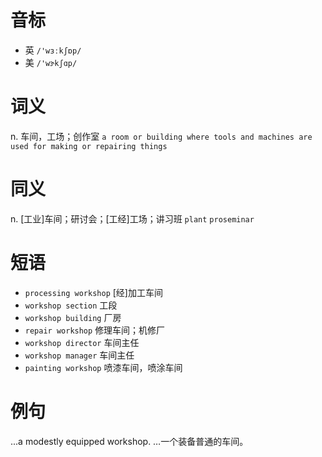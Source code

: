 # 音标

- 英 `/'wɜːkʃɒp/`
- 美 `/'wɝkʃɑp/`

# 词义

n. 车间，工场；创作室
`a room or building where tools and machines are used for making or repairing things`

# 同义

n. [工业]车间；研讨会；[工经]工场；讲习班
`plant` `proseminar`

# 短语

- `processing workshop` [经]加工车间
- `workshop section` 工段
- `workshop building` 厂房
- `repair workshop` 修理车间；机修厂
- `workshop director` 车间主任
- `workshop manager` 车间主任
- `painting workshop` 喷漆车间，喷涂车间

# 例句

...a modestly equipped workshop.
…一个装备普通的车间。


